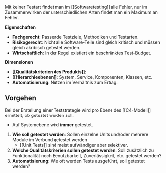 Mit keiner Testart findet man im [[Softwaretesting]] alle Fehler, nur im Zusammenwirken der unterschiedlichen Arten findet man ein Maximum an Fehler.


**Eigenschaften**
- **Fachgerecht**: Passende Testziele, Methodiken und Testarten.
- **Risikogerecht**: Nicht alle Software-Teile sind gleich kritisch und müssen gleich akribisch getestet werden.
- **Wirtschaftlich**: In der Regel existiert ein beschränktes Test-Budget.

**Dimensionen**
- **[[Qualitätskriterien des Produkts]]**:
- **[[Hierarchieebenen]]**: System, Service, Komponenten, Klassen, etc.
- **Automatisierung**: Nutzen im Verhältnis zum Ertrag.

## Vorgehen
Bei der Erstellung einer Teststrategie wird pro Ebene des [[C4-Modell]] ermittelt, ob getestet werden soll.
- Auf Systemebene wird **immer** getestet.

1. **Wie soll getestet werden**: Sollen einzelne Units und/oder mehrere Module im Verbund getestet werden
	- [[Unit Tests]] sind meist aufwändiger aber selektiver.
2. **Welche Qualitätskriterien sollen getestet werden**: Soll zusätzlich zu Funktionalität noch Benutzbarkeit, Zuverlässigkeit, etc. getestet werden?
3. **Automatisierung**: Wie oft werden Tests ausgeführt, soll getestet werden?